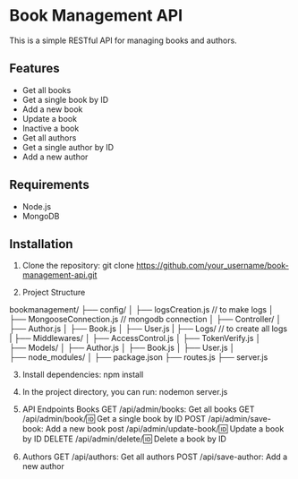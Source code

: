 # Book Management API

This is a simple RESTful API for managing books and authors.

## Features

- Get all books
- Get a single book by ID
- Add a new book
- Update a book
- Inactive a book
- Get all authors
- Get a single author by ID
- Add a new author

## Requirements

- Node.js
- MongoDB

## Installation

1. Clone the repository:
   git clone https://github.com/your_username/book-management-api.git
   
2. Project Structure

bookmanagement/
├── config/
│   ├── logsCreation.js // to make logs 
│   ├── MongooseConnection.js // mongodb connection
│
├── Controller/
│   ├── Author.js
│   ├── Book.js
│   ├── User.js
|
├── Logs/   // to create all logs
|
├── Middlewares/
│   ├── AccessControl.js
│   ├── TokenVerify.js
│   
├── Models/
│   ├── Author.js
│   ├── Book.js
│   ├── User.js
│   
├── node_modules/
│ 
├── package.json
├── routes.js
├── server.js

3. Install dependencies:
   npm install

4. In the project directory, you can run:
   nodemon server.js

5. API Endpoints
Books
GET /api/admin/books: Get all books
GET /api/admin/book/:id: Get a single book by ID
POST /api/admin/save-book: Add a new book
post /api/admin/update-book/:id: Update a book by ID
DELETE /api/admin/delete/:id: Delete a book by ID

6. Authors
GET /api/authors: Get all authors
POST /api/save-author: Add a new author

